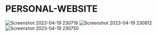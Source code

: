 # PERSONAL-WEBSITE
![Screenshot 2023-04-19 230719](https://user-images.githubusercontent.com/111198726/233156285-469d0647-4a2f-4150-8663-6d3e58198694.png)
![Screenshot 2023-04-19 230812](https://user-images.githubusercontent.com/111198726/233156319-3bf3f72d-0ccb-492d-981e-0654e257f40b.png)
![Screenshot 2023-04-19 230750](https://user-images.githubusercontent.com/111198726/233156341-a891482e-0a95-4d55-a9cc-f0e0c392ac3e.png)
